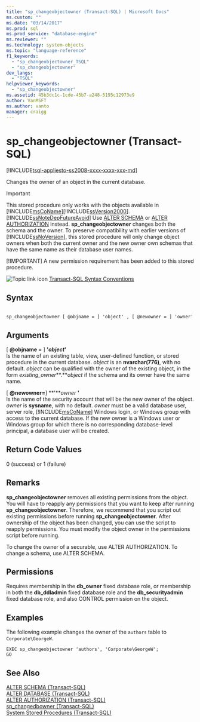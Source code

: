```yaml
---
title: "sp_changeobjectowner (Transact-SQL) | Microsoft Docs"
ms.custom: ""
ms.date: "03/14/2017"
ms.prod: sql
ms.prod_service: "database-engine"
ms.reviewer: ""
ms.technology: system-objects
ms.topic: "language-reference"
f1_keywords: 
  - "sp_changeobjectowner_TSQL"
  - "sp_changeobjectowner"
dev_langs: 
  - "TSQL"
helpviewer_keywords: 
  - "sp_changeobjectowner"
ms.assetid: 45b3dc1c-1cde-45b7-a248-5195c12973e9
author: VanMSFT
ms.author: vanto
manager: craigg
---
```

# sp_changeobjectowner (Transact-SQL)
[!INCLUDE[tsql-appliesto-ss2008-xxxx-xxxx-xxx-md](../../includes/tsql-appliesto-ss2008-xxxx-xxxx-xxx-md.md)]

  Changes the owner of an object in the current database.  
  
> [!IMPORTANT]
>  This stored procedure only works with the objects available in [!INCLUDE[msCoName](../../includes/msconame-md.md)][!INCLUDE[ssVersion2000](../../includes/ssversion2000-md.md)]. [!INCLUDE[ssNoteDepFutureAvoid](../../includes/ssnotedepfutureavoid-md.md)] Use [ALTER SCHEMA](../../t-sql/statements/alter-schema-transact-sql.md) or [ALTER AUTHORIZATION](../../t-sql/statements/alter-authorization-transact-sql.md) instead. **sp_changeobjectowner** changes both the schema and the owner. To preserve compatibility with earlier versions of [!INCLUDE[ssNoVersion](../../includes/ssnoversion-md.md)], this stored procedure will only change object owners when both the current owner and the new owner own schemas that have the same name as their database user names.  
> 
> [!IMPORTANT]
>  A new permission requirement has been added to this stored procedure.  
  
 ![Topic link icon](../../database-engine/configure-windows/media/topic-link.gif "Topic link icon") [Transact-SQL Syntax Conventions](../../t-sql/language-elements/transact-sql-syntax-conventions-transact-sql.md)  
  
## Syntax  
  
```  
  
sp_changeobjectowner [ @objname = ] 'object' , [ @newowner = ] 'owner'  
```  
  
## Arguments  
 [ **@objname =** ] **'***object***'**  
 Is the name of an existing table, view, user-defined function, or stored procedure in the current database. *object* is an **nvarchar(776)**, with no default. *object* can be qualified with the owner of the existing object, in the form *existing_owner***.***object* if the schema and its owner have the same name.  
  
 [ **@newowner=**] **'***owner* **'**  
 Is the name of the security account that will be the new owner of the object. *owner* is **sysname**, with no default. *owner* must be a valid database user, server role, [!INCLUDE[msCoName](../../includes/msconame-md.md)] Windows login, or Windows group with access to the current database. If the new owner is a Windows user or Windows group for which there is no corresponding database-level principal, a database user will be created.  
  
## Return Code Values  
 0 (success) or 1 (failure)  
  
## Remarks  
 **sp_changeobjectowner** removes all existing permissions from the object. You will have to reapply any permissions that you want to keep after running **sp_changeobjectowner**. Therefore, we recommend that you script out existing permissions before running **sp_changeobjectowner**. After ownership of the object has been changed, you can use the script to reapply permissions. You must modify the object owner in the permissions script before running.  
  
 To change the owner of a securable, use ALTER AUTHORIZATION. To change a schema, use ALTER SCHEMA.  
  
## Permissions  
 Requires membership in the **db_owner** fixed database role, or membership in both the **db_ddladmin** fixed database role and the **db_securityadmin** fixed database role, and also CONTROL permission on the object.  
  
## Examples  
 The following example changes the owner of the `authors` table to `Corporate\GeorgeW`.  
  
```  
EXEC sp_changeobjectowner 'authors', 'Corporate\GeorgeW';  
GO  
```  
  
## See Also  
 [ALTER SCHEMA &#40;Transact-SQL&#41;](../../t-sql/statements/alter-schema-transact-sql.md)   
 [ALTER DATABASE &#40;Transact-SQL&#41;](../../t-sql/statements/alter-database-transact-sql.md)   
 [ALTER AUTHORIZATION &#40;Transact-SQL&#41;](../../t-sql/statements/alter-authorization-transact-sql.md)   
 [sp_changedbowner &#40;Transact-SQL&#41;](../../relational-databases/system-stored-procedures/sp-changedbowner-transact-sql.md)   
 [System Stored Procedures &#40;Transact-SQL&#41;](../../relational-databases/system-stored-procedures/system-stored-procedures-transact-sql.md)  
  
  
